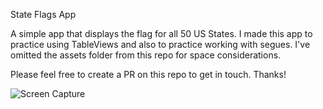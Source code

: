 State Flags App

A simple app that displays the flag for all 50 US States.  I made this app to practice using TableViews and also to practice working with segues.
I've omitted the assets folder from this repo for space considerations.  

Please feel free to create a PR on this repo to get in touch.  Thanks!

![Screen Capture](https://media.giphy.com/media/5pWMNkygd4c0VspPPL/giphy.gif)
